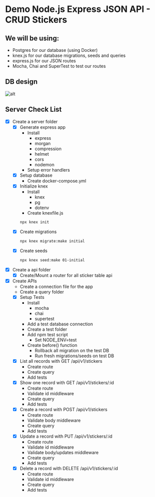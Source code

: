 # Demo Node.js Express JSON API - CRUD Stickers

## We will be using:
  * Postgres for our database (using Docker)
  * knex.js for our database migrations, seeds and queries
  * express.js for our JSON routes
  * Mocha, Chai and SuperTest to test our routes

## DB design
![alt](https://lucid.app/publicSegments/view/36247a7a-70dd-407a-b8d4-a0998c20f188/image.png)

## Server Check List
* [x] Create a server folder
  * [x] Generate express app
    * Install
      * express
      * morgan
      * compression
      * helmet
      * cors
      * nodemon
    * Setup error handlers
  * [x] Setup database
    * Create docker-compose.yml
  * [x] Initialize knex
    * Install
      * knex
      * pg
      * dotenv
    * Create knexfile.js
    ```sh
    npx knex init
    ```
  * [x] Create migrations
    ```sh
    npx knex migrate:make initial
    ```
  * [x] Create seeds
    ```sh
    npx knex seed:make 01-initial
    ```
* [x] Create a api folder
  * [x] Create/Mount a router for all sticker table api
* [x] Create APIs
  * Create a connection file for the app 
  * Create a query folder
  * [x] Setup Tests
    * Install
      * mocha
      * chai
      * supertest
    * Add a test database connection
    * Create a test folder
    * Add npm test script
      * Set NODE_ENV=test
    * Create before() function
      * Rollback all migration on the test DB
      * Run fresh migrations/seeds on test DB
  * [x] List all records with GET /api/v1/stickers
    * Create route
    * Create query
    * Add tests
  * [x] Show one record with GET /api/v1/stickers/:id
    * Create route
    * Validate id middleware
    * Create query
    * Add tests
  * [x] Create a record with POST /api/v1/stickers
    * Create route
    * Validate body middleware
    * Create query
    * Add tests
  * [x] Update a record with PUT /api/v1/stickers/:id
    * Create route
    * Validate id middleware
    * Validate body/updates middleware
    * Create query
    * Add tests
  * [x] Delete a record with DELETE /api/v1/stickers/:id
    * Create route
    * Validate id middleware
    * Create query
    * Add tests
